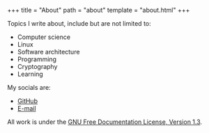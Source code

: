 +++
title = "About"
path = "about"
template = "about.html"
+++

Topics I write about, include but are not limited to:
 - Computer science
 - Linux
 - Software architecture
 - Programming
 - Cryptography
 - Learning


My socials are:
 - [GitHub](https://github.com/urbanslug/)
 - [E-mail](mailto:njagi+blog@njagi.me)

All work is under the [GNU Free Documentation License, Version 1.3](http://www.gnu.org/copyleft/fdl.html).
